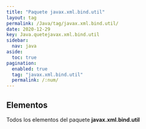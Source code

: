 ```yaml
---
title: "Paquete javax.xml.bind.util"
layout: tag
permalink: /Java/tag/javax.xml.bind.util/
date: 2020-12-29
key: Java.quetejavax.xml.bind.util
sidebar: 
  nav: java
aside: 
  toc: true
pagination: 
  enabled: true
  tag: "javax.xml.bind.util"
  permalink: /:num/
---
```


<h2>Elementos</h2>
Todos los elementos del paquete <strong>javax.xml.bind.util</strong>

